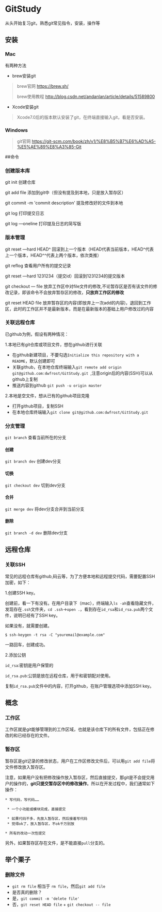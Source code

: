 # GitStudy



从头开始复习git，熟悉git常见指令，安装，操作等

## 安装

### Mac

有两种方法

- brew安装git


> brew官网 https://brew.sh/
>
> brew使用教程 http://blog.csdn.net/andanlan/article/details/51589800

- Xcode安装git

> Xcode7.0后的版本默认安装了git，在终端直接输入git，看是否安装。

### Windows

> git官网 https://git-scm.com/book/zh/v1/%E8%B5%B7%E6%AD%A5-%E5%AE%89%E8%A3%85-Git

##命令

### 创建版本库

git init    创建仓库

git add file	添加到git中（但没有提及到本地，只是放入暂存区）

git commit -m 'commit description'	提及修改好的文件到本地

git log	打印提交日志

git log —oneline	打印提及日志的简写版

### 版本管理

git reset —hard HEAD^	回滚到上一个版本（HEAD代表当前版本，HEAD^代表上一个版本，HEAD^^代表上两个版本，依次类推）

git reflog	查看用户所有的提交记录

git reset —hard 1231234（提交id）回滚到1231234的提交版本

git checkout — file 	放弃工作区中对file文件的修改,不论暂存区是否有该文件的修改记录，即该命令不会放弃暂存区的修改，**只放弃工作区的修改**

git reset HEAD file 	放弃暂存区的内容(即放弃上一次add的内容)，退回到工作区，此时的工作区并不是最新版本，而是在最新版本的基础上用户修改过的内容

### 关联远程仓库

已github为例，假设有两种情况：

1.本地已有git仓库或项目文件，想在github进行关联

- 在github新建项目，不要勾选`Initialize this repository with a README`，默认创建即可
- 关联github，在本地仓库终端输入`git remote add origin git@github.com:dwfrost/GitStudy.git `,注意origin后的内容(SSH)可以从github上复制
- 推送内容到github `git push -u origin master`

2.本地是空文件，想从已有的github项目克隆

- 打开github项目，复制SSH
- 在本地仓库终端输入`git clone git@github.com:dwfrost/GitStudy.git`

### 分支管理

`git branch`	查看当前所在的分支

#### 创建	

`git branch dev`	创建dev分支

#### 切换

`git checkout dev`		切到dev分支

#### 合并

`git merge dev`	将dev分支合并到当前分支

#### 删除

`git branch -d dev`	删除dev分支

## 远程仓库

### 关联SSH

常见的远程仓库有github,码云等，为了方便本地和远程提交代码，需要配置SSH加密，如下：

1.创建SSH key。

创建前，看一下有没有。在用户目录下（mac），终端输入`ls -ah`查看隐藏文件，发现存在`.ssh`文件夹，`cd .ssh`->`open .`，看到存在`id_rsa`和`id_rsa.pub`两个文件，说明已经有了SSH key。

如果没有，就需要创建。

`$ ssh-keygen -t rsa -C "youremail@example.com"`

一路回车，创建成功。

2.添加公钥

`id_rsa`:密钥是用户保管的

`id_rsa.pub`:公钥是放在远程仓库，用于和密钥配对使用。

复制`id_rsa.pub`文件中的内容，打开github，在账户管理选项中添加SSH key。

## 概念

### 工作区

工作区就是git能够管理到的工作区域，也就是该仓库下的所有文件，包括正在修改的和已经存在的文件。

### 暂存区

暂存区是git记录的修改状态，用户在工作区修改文件后，可以用`git add file`将文件修改放入暂存区。

注意，如果用户没有把修改操作放入暂存区，然后直接提交，那git是不会提交用户的操作的，**git只提交暂存区中的修改操作**。所以在开发过程中，我们通常如下操作：

```
* 写代码，写代码……

 * 一个小功能或模块完成，直接提交

 * 如果代码不多，先放入暂存区，然后接着写代码
 * 觉得ok了，放入暂存区，不ok千万别放

* 所有的改动一次性提交

```

另外，如果暂存区存在文件，是不能直接`pull`分支的。

## 举个栗子

### 删除文件

- `git rm file`	相当于 `rm file`，然后`git add file`
- 是否真的删除？
- 是，`git commit -m 'delete file'`
- 否，`git reset HEAD file` + `git checkout -- file`